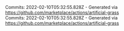 Commits: 2022-02-10T05:32:55.828Z - Generated via https://github.com/marketplace/actions/artificial-grass
<br>
Commits: 2022-02-10T05:32:55.828Z - Generated via https://github.com/marketplace/actions/artificial-grass
<br>
